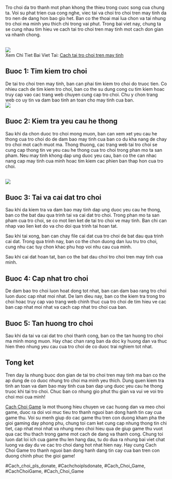 <p>Tro choi da tro thanh mot phan khong the thieu trong cuoc song cua chung ta. Voi su phat trien cua cong nghe, viec tai va choi tro choi tren may tinh da tro nen de dang hon bao gio het. Ban co the thoai mai lua chon va tai nhung tro choi ma minh yeu thich chi trong vai phut. Trong bai viet nay, chung ta se cung nhau tim hieu ve cach tai tro choi tren may tinh mot cach don gian va nhanh chong.</p><br><img src="https://cachchoigame.com/wp-content/uploads/2025/03/Logo-cachchoigame.com_-1.png"></br>
Xem Chi Tiet Bai Viet Tai: <a href="https://cachchoigame.com/cach-tai-tro-choi-tren-may-tinh/">Cach tai tro choi tren may tinh</a><h2>Buoc 1: Tim kiem tro choi</h2><p>De tai tro choi tren may tinh, ban can phai tim kiem tro choi do truoc tien. Co nhieu cach de tim kiem tro choi, ban co the su dung cong cu tim kiem hoac truy cap vao cac trang web chuyen cung cap tro choi. Chu y chon trang web co uy tin va dam bao tinh an toan cho may tinh cua ban.<br><img src="https://cachchoigame.com/wp-content/uploads/2025/03/cach-choi-2-acc-roblox-kham-pha-the-gioi-day-ky-dieu-67d3eab590c0b.jpg"></br><h2>Buoc 2: Kiem tra yeu cau he thong</h2><p>Sau khi da chon duoc tro choi mong muon, ban can xem xet yeu cau he thong cua tro choi do de dam bao may tinh cua ban co du kha nang de chay tro choi mot cach muot ma. Thong thuong, cac trang web tai tro choi se cung cap thong tin ve yeu cau he thong cua tro choi trong phan mo ta san pham. Neu may tinh khong dap ung duoc yeu cau, ban co the can nhac nang cap may tinh cua minh hoac tim kiem cac phien ban thap hon cua tro choi.</p><br><img src="https://cachchoigame.com/wp-content/uploads/2025/03/cach-tai-tro-choi-tren-may-tinh-huong-dan-chi-tiet-cho-nguoi-moi-67d3e6441e68d.jpg"></br><h2>Buoc 3: Tai va cai dat tro choi</h2><p>Sau khi da kiem tra va dam bao may tinh dap ung duoc yeu cau he thong, ban co the bat dau qua trinh tai va cai dat tro choi. Trong phan mo ta san pham cua tro choi, se co mot lien ket de tai tro choi ve may tinh. Ban chi can nhap vao lien ket do va cho doi qua trinh tai hoan tat.<p>Sau khi tai xong, ban can chay file cai dat cua tro choi de bat dau qua trinh cai dat. Trong qua trinh nay, ban co the chon duong dan luu tru tro choi, cung nhu cac tuy chon khac phu hop voi nhu cau cua minh.</p><p>Sau khi cai dat hoan tat, ban co the bat dau choi tro choi tren may tinh cua minh.<h2>Buoc 4: Cap nhat tro choi</h2><p>De dam bao tro choi luon hoat dong tot nhat, ban can dam bao rang tro choi luon duoc cap nhat moi nhat. De lam dieu nay, ban co the kiem tra trong tro choi hoac truy cap vao trang web chinh thuc cua tro choi de tim hieu ve cac ban cap nhat moi nhat va cach cap nhat tro choi cua ban.</p><h2>Buoc 5: Tan huong tro choi</h2><p>Sau khi da tai va cai dat tro choi thanh cong, ban co the tan huong tro choi ma minh mong muon. Hay chac chan rang ban da doc ky huong dan va thuc hien theo nhung yeu cau cua tro choi de co duoc trai nghiem tot nhat.</p><h2>Tong ket</h2><p>Tren day la nhung buoc don gian de tai tro choi tren may tinh ma ban co the ap dung de co duoc nhung tro choi ma minh yeu thich. Dung quen kiem tra tinh an toan va dam bao may tinh cua ban dap ung duoc yeu cau he thong truoc khi tai tro choi. Chuc ban co nhung gio phut thu gian va vui ve voi tro choi moi cua minh!</p><p><a href="https://cachchoigame.com/">Cach Choi Game</a> la mot thuong hieu chuyen ve cac huong dan va meo choi game, duoc ra doi voi muc tieu tro thanh nguoi ban dong hanh tin cay cua game thu. Voi su menh giup do cac game thu tren con duong kham pha the gioi gaming day phong phu, chung toi cam ket cung cap nhung thong tin chi tiet, cap nhat moi nhat va nhung meo choi hieu qua de giup game thu vuot qua cac thu thach trong game mot cach de dang va thanh cong. Chung toi luon dat loi ich cua game thu len hang dau, tu do dua ra nhung bai viet chat luong va day du ve cac tro choi dang hot nhat hien nay. Hay cung Cach Choi Game tro thanh nguoi ban dong hanh dang tin cay cua ban tren con duong chinh phuc the gioi game!</p>
#Cach_choi_pls_donate, #Cachchoiplsdonate, #Cach_Choi_Game, #CachChoiGame, #Cach_Choi_Game
